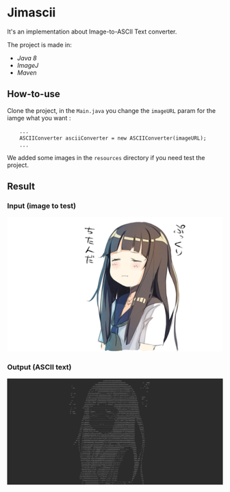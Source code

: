 # Jimascii

It's an implementation about Image-to-ASCII Text converter.

The project is made in:

+ _Java 8_
+ _ImageJ_
+ _Maven_

## How-to-use

Clone the project, in the `Main.java` you change the `imageURL` param for the iamge what you want :

```agsl
    ...
    ASCIIConverter asciiConverter = new ASCIIConverter(imageURL);
    ...
```

We added some images in the `resources` directory if you need test the project.

## Result

### Input (image to test)

![anime girl](./src/main/resources/anime.jpg)

### Output (ASCII text)

![anime girl in ASCII](./src/main/resources/ascii-result.PNG)